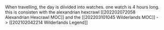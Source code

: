 When travelling, the day is diivided into watches. one watch is 4 hours long. 
this is consisten with the alexandrian hexcrawl [[202202072058 Alexandrian Hexcrawl MOC]] and the [[202203101045 Wilderlands MOC]] -> [[202102042214 Wilderlands Legend]]